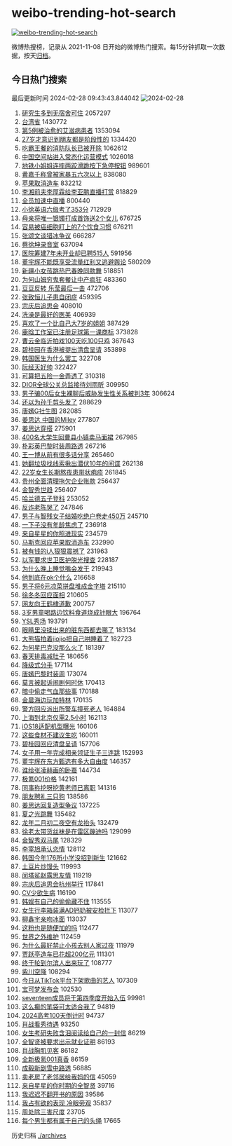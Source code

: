 # weibo-trending-hot-search

[![weibo-trending-hot-search](https://github.com/ameizi/weibo-trending-hot-search/actions/workflows/ci.yml/badge.svg)](https://github.com/ameizi/weibo-trending-hot-search/actions/workflows/ci.yml)

微博热搜榜，记录从 2021-11-08 日开始的微博热门搜索。每15分钟抓取一次数据，按天[归档](./archives)。

## 今日热门搜索

<!-- BEGIN --> 
最后更新时间 2024-02-28 09:43:43.844042 
![2024-02-28](https://imgs-storage.s3.us-east-005.backblazeb2.com/20240228/2024-02-28.png?versionId=4_z8fbbed132d73df8689c40f13_f1097f2de89ac53e7_d20240228_m014343_c005_v0501013_t0016_u01709084623793) 
1. [研究生多到无宿舍可住](https://s.weibo.com/weibo?q=%23%E7%A0%94%E7%A9%B6%E7%94%9F%E5%A4%9A%E5%88%B0%E6%97%A0%E5%AE%BF%E8%88%8D%E5%8F%AF%E4%BD%8F%23&t=31&band_rank=1&Refer=top) 2057297
1. [台湾省](https://s.weibo.com/weibo?q=%E5%8F%B0%E6%B9%BE%E7%9C%81&t=31&band_rank=1&Refer=top) 1430772
1. [第5例被治愈的艾滋病患者](https://s.weibo.com/weibo?q=%23%E7%AC%AC5%E4%BE%8B%E8%A2%AB%E6%B2%BB%E6%84%88%E7%9A%84%E8%89%BE%E6%BB%8B%E7%97%85%E6%82%A3%E8%80%85%23&t=31&band_rank=39&Refer=top) 1353094
1. [27岁才意识到朋友都是阶段性的](https://s.weibo.com/weibo?q=27%E5%B2%81%E6%89%8D%E6%84%8F%E8%AF%86%E5%88%B0%E6%9C%8B%E5%8F%8B%E9%83%BD%E6%98%AF%E9%98%B6%E6%AE%B5%E6%80%A7%E7%9A%84&t=31&band_rank=2&Refer=top) 1334420
1. [吃霸王餐的消防队长已被开除](https://s.weibo.com/weibo?q=%23%E5%90%83%E9%9C%B8%E7%8E%8B%E9%A4%90%E7%9A%84%E6%B6%88%E9%98%B2%E9%98%9F%E9%95%BF%E5%B7%B2%E8%A2%AB%E5%BC%80%E9%99%A4%23&t=31&band_rank=49&Refer=top) 1062612
1. [中国空间站进入常态化运营模式](https://s.weibo.com/weibo?q=%23%E4%B8%AD%E5%9B%BD%E7%A9%BA%E9%97%B4%E7%AB%99%E8%BF%9B%E5%85%A5%E5%B8%B8%E6%80%81%E5%8C%96%E8%BF%90%E8%90%A5%E6%A8%A1%E5%BC%8F%23&t=31&band_rank=3&Refer=top) 1026018
1. [地铁小姐姐连摔两跤滑跪按下急停按钮](https://s.weibo.com/weibo?q=%23%E5%9C%B0%E9%93%81%E5%B0%8F%E5%A7%90%E5%A7%90%E8%BF%9E%E6%91%94%E4%B8%A4%E8%B7%A4%E6%BB%91%E8%B7%AA%E6%8C%89%E4%B8%8B%E6%80%A5%E5%81%9C%E6%8C%89%E9%92%AE%23&t=31&band_rank=50&Refer=top) 989601
1. [黄嘉千称曾被家暴五六次以上](https://s.weibo.com/weibo?q=%23%E9%BB%84%E5%98%89%E5%8D%83%E7%A7%B0%E6%9B%BE%E8%A2%AB%E5%AE%B6%E6%9A%B4%E4%BA%94%E5%85%AD%E6%AC%A1%E4%BB%A5%E4%B8%8A%23&t=31&band_rank=4&Refer=top) 838080
1. [苹果取消造车](https://s.weibo.com/weibo?q=%23%E8%8B%B9%E6%9E%9C%E5%8F%96%E6%B6%88%E9%80%A0%E8%BD%A6%23&t=31&band_rank=6&Refer=top) 832212
1. [李湘前夫李厚霖给李亚鹏直播打赏](https://s.weibo.com/weibo?q=%23%E6%9D%8E%E6%B9%98%E5%89%8D%E5%A4%AB%E6%9D%8E%E5%8E%9A%E9%9C%96%E7%BB%99%E6%9D%8E%E4%BA%9A%E9%B9%8F%E7%9B%B4%E6%92%AD%E6%89%93%E8%B5%8F%23&t=31&band_rank=12&Refer=top) 818829
1. [全员加速中直播](https://s.weibo.com/weibo?q=%E5%85%A8%E5%91%98%E5%8A%A0%E9%80%9F%E4%B8%AD%E7%9B%B4%E6%92%AD&t=31&band_rank=5&Refer=top) 800440
1. [小徐英语六级考了353分](https://s.weibo.com/weibo?q=%23%E5%B0%8F%E5%BE%90%E8%8B%B1%E8%AF%AD%E5%85%AD%E7%BA%A7%E8%80%83%E4%BA%86353%E5%88%86%23&t=31&band_rank=4&Refer=top) 712929
1. [母亲将唯一银镯打成首饰送2个女儿](https://s.weibo.com/weibo?q=%23%E6%AF%8D%E4%BA%B2%E5%B0%86%E5%94%AF%E4%B8%80%E9%93%B6%E9%95%AF%E6%89%93%E6%88%90%E9%A6%96%E9%A5%B0%E9%80%812%E4%B8%AA%E5%A5%B3%E5%84%BF%23&t=31&band_rank=50&Refer=top) 676725
1. [容易被癌细胞盯上的7个饮食习惯](https://s.weibo.com/weibo?q=%23%E5%AE%B9%E6%98%93%E8%A2%AB%E7%99%8C%E7%BB%86%E8%83%9E%E7%9B%AF%E4%B8%8A%E7%9A%847%E4%B8%AA%E9%A5%AE%E9%A3%9F%E4%B9%A0%E6%83%AF%23&t=31&band_rank=5&Refer=top) 676211
1. [张颂文谈猎冰争议](https://s.weibo.com/weibo?q=%23%E5%BC%A0%E9%A2%82%E6%96%87%E8%B0%88%E7%8C%8E%E5%86%B0%E4%BA%89%E8%AE%AE%23&t=31&band_rank=7&Refer=top) 666287
1. [蔡徐坤录音室](https://s.weibo.com/weibo?q=%E8%94%A1%E5%BE%90%E5%9D%A4%E5%BD%95%E9%9F%B3%E5%AE%A4&t=31&band_rank=9&Refer=top) 637094
1. [医院筹建7年未开业却已聘515人](https://s.weibo.com/weibo?q=%23%E5%8C%BB%E9%99%A2%E7%AD%B9%E5%BB%BA7%E5%B9%B4%E6%9C%AA%E5%BC%80%E4%B8%9A%E5%8D%B4%E5%B7%B2%E8%81%98515%E4%BA%BA%23&t=31&band_rank=19&Refer=top) 591956
1. [董宇辉不能既享受流量红利又逃避舆论](https://s.weibo.com/weibo?q=%23%E8%91%A3%E5%AE%87%E8%BE%89%E4%B8%8D%E8%83%BD%E6%97%A2%E4%BA%AB%E5%8F%97%E6%B5%81%E9%87%8F%E7%BA%A2%E5%88%A9%E5%8F%88%E9%80%83%E9%81%BF%E8%88%86%E8%AE%BA%23&t=31&band_rank=11&Refer=top) 580209
1. [新疆小女孩跳热巴春晚同款舞](https://s.weibo.com/weibo?q=%23%E6%96%B0%E7%96%86%E5%B0%8F%E5%A5%B3%E5%AD%A9%E8%B7%B3%E7%83%AD%E5%B7%B4%E6%98%A5%E6%99%9A%E5%90%8C%E6%AC%BE%E8%88%9E%23&t=31&band_rank=16&Refer=top) 518851
1. [为何山姆穷鬼套餐让中产疯狂](https://s.weibo.com/weibo?q=%23%E4%B8%BA%E4%BD%95%E5%B1%B1%E5%A7%86%E7%A9%B7%E9%AC%BC%E5%A5%97%E9%A4%90%E8%AE%A9%E4%B8%AD%E4%BA%A7%E7%96%AF%E7%8B%82%23&t=31&band_rank=6&Refer=top) 483360
1. [豆豆反转 乐莹最后一击](https://s.weibo.com/weibo?q=%E8%B1%86%E8%B1%86%E5%8F%8D%E8%BD%AC%20%E4%B9%90%E8%8E%B9%E6%9C%80%E5%90%8E%E4%B8%80%E5%87%BB&t=31&band_rank=47&Refer=top) 472706
1. [张致恒儿子患自闭症](https://s.weibo.com/weibo?q=%23%E5%BC%A0%E8%87%B4%E6%81%92%E5%84%BF%E5%AD%90%E6%82%A3%E8%87%AA%E9%97%AD%E7%97%87%23&t=31&band_rank=7&Refer=top) 459395
1. [宗庆后追思会](https://s.weibo.com/weibo?q=%23%E5%AE%97%E5%BA%86%E5%90%8E%E8%BF%BD%E6%80%9D%E4%BC%9A%23&t=31&band_rank=14&Refer=top) 408010
1. [洗澡是最好的医美](https://s.weibo.com/weibo?q=%E6%B4%97%E6%BE%A1%E6%98%AF%E6%9C%80%E5%A5%BD%E7%9A%84%E5%8C%BB%E7%BE%8E&t=31&band_rank=37&Refer=top) 406939
1. [喜欢了一个比自己大7岁的姐姐](https://s.weibo.com/weibo?q=%23%E5%96%9C%E6%AC%A2%E4%BA%86%E4%B8%80%E4%B8%AA%E6%AF%94%E8%87%AA%E5%B7%B1%E5%A4%A77%E5%B2%81%E7%9A%84%E5%A7%90%E5%A7%90%23&t=31&band_rank=8&Refer=top) 387429
1. [鹿晗工作室已注册足球第一课商标](https://s.weibo.com/weibo?q=%23%E9%B9%BF%E6%99%97%E5%B7%A5%E4%BD%9C%E5%AE%A4%E5%B7%B2%E6%B3%A8%E5%86%8C%E8%B6%B3%E7%90%83%E7%AC%AC%E4%B8%80%E8%AF%BE%E5%95%86%E6%A0%87%23&t=31&band_rank=27&Refer=top) 373828
1. [曹云金临沂拍戏100天吃100只鸡](https://s.weibo.com/weibo?q=%23%E6%9B%B9%E4%BA%91%E9%87%91%E4%B8%B4%E6%B2%82%E6%8B%8D%E6%88%8F100%E5%A4%A9%E5%90%83100%E5%8F%AA%E9%B8%A1%23&t=31&band_rank=16&Refer=top) 367643
1. [碧桂园在香港被提出清盘呈请](https://s.weibo.com/weibo?q=%23%E7%A2%A7%E6%A1%82%E5%9B%AD%E5%9C%A8%E9%A6%99%E6%B8%AF%E8%A2%AB%E6%8F%90%E5%87%BA%E6%B8%85%E7%9B%98%E5%91%88%E8%AF%B7%23&t=31&band_rank=18&Refer=top) 353898
1. [韩国医生为什么罢工](https://s.weibo.com/weibo?q=%23%E9%9F%A9%E5%9B%BD%E5%8C%BB%E7%94%9F%E4%B8%BA%E4%BB%80%E4%B9%88%E7%BD%A2%E5%B7%A5%23&t=31&band_rank=20&Refer=top) 322708
1. [阮经天好帅](https://s.weibo.com/weibo?q=%E9%98%AE%E7%BB%8F%E5%A4%A9%E5%A5%BD%E5%B8%85&t=31&band_rank=9&Refer=top) 322427
1. [可算把五险一金弄透了](https://s.weibo.com/weibo?q=%E5%8F%AF%E7%AE%97%E6%8A%8A%E4%BA%94%E9%99%A9%E4%B8%80%E9%87%91%E5%BC%84%E9%80%8F%E4%BA%86&t=31&band_rank=31&Refer=top) 310318
1. [DIOR全球公关总监接待刘雨昕](https://s.weibo.com/weibo?q=%23DIOR%E5%85%A8%E7%90%83%E5%85%AC%E5%85%B3%E6%80%BB%E7%9B%91%E6%8E%A5%E5%BE%85%E5%88%98%E9%9B%A8%E6%98%95%23&t=31&band_rank=10&Refer=top) 309950
1. [男子骗00后女生裸聊后威胁发生性关系被判3年](https://s.weibo.com/weibo?q=%23%E7%94%B7%E5%AD%90%E9%AA%9700%E5%90%8E%E5%A5%B3%E7%94%9F%E8%A3%B8%E8%81%8A%E5%90%8E%E5%A8%81%E8%83%81%E5%8F%91%E7%94%9F%E6%80%A7%E5%85%B3%E7%B3%BB%E8%A2%AB%E5%88%A43%E5%B9%B4%23&t=31&band_rank=31&Refer=top) 306624
1. [还以为孙千剪头发了](https://s.weibo.com/weibo?q=%23%E8%BF%98%E4%BB%A5%E4%B8%BA%E5%AD%99%E5%8D%83%E5%89%AA%E5%A4%B4%E5%8F%91%E4%BA%86%23&t=31&band_rank=12&Refer=top) 288629
1. [唐嫣G社生图](https://s.weibo.com/weibo?q=%23%E5%94%90%E5%AB%A3G%E7%A4%BE%E7%94%9F%E5%9B%BE%23&t=31&band_rank=25&Refer=top) 282085
1. [姜思达 中国的Miley](https://s.weibo.com/weibo?q=%E5%A7%9C%E6%80%9D%E8%BE%BE%20%E4%B8%AD%E5%9B%BD%E7%9A%84Miley&t=31&band_rank=13&Refer=top) 277807
1. [姜思达穿搭](https://s.weibo.com/weibo?q=%E5%A7%9C%E6%80%9D%E8%BE%BE%E7%A9%BF%E6%90%AD&t=31&band_rank=39&Refer=top) 275901
1. [400名大学生回曹县小镇卖马面裙](https://s.weibo.com/weibo?q=%23400%E5%90%8D%E5%A4%A7%E5%AD%A6%E7%94%9F%E5%9B%9E%E6%9B%B9%E5%8E%BF%E5%B0%8F%E9%95%87%E5%8D%96%E9%A9%AC%E9%9D%A2%E8%A3%99%23&t=31&band_rank=24&Refer=top) 267985
1. [朴彩英巴黎时装周路透](https://s.weibo.com/weibo?q=%E6%9C%B4%E5%BD%A9%E8%8B%B1%E5%B7%B4%E9%BB%8E%E6%97%B6%E8%A3%85%E5%91%A8%E8%B7%AF%E9%80%8F&t=31&band_rank=25&Refer=top) 267216
1. [王一博从前有很多话分享](https://s.weibo.com/weibo?q=%E7%8E%8B%E4%B8%80%E5%8D%9A%E4%BB%8E%E5%89%8D%E6%9C%89%E5%BE%88%E5%A4%9A%E8%AF%9D%E5%88%86%E4%BA%AB&t=31&band_rank=14&Refer=top) 265460
1. [她翻垃圾找线索揪出潜伏10年的间谍](https://s.weibo.com/weibo?q=%23%E5%A5%B9%E7%BF%BB%E5%9E%83%E5%9C%BE%E6%89%BE%E7%BA%BF%E7%B4%A2%E6%8F%AA%E5%87%BA%E6%BD%9C%E4%BC%8F10%E5%B9%B4%E7%9A%84%E9%97%B4%E8%B0%8D%23&t=31&band_rank=26&Refer=top) 262138
1. [22岁女生长期熬夜患带状疱疹](https://s.weibo.com/weibo?q=%2322%E5%B2%81%E5%A5%B3%E7%94%9F%E9%95%BF%E6%9C%9F%E7%86%AC%E5%A4%9C%E6%82%A3%E5%B8%A6%E7%8A%B6%E7%96%B1%E7%96%B9%23&t=31&band_rank=21&Refer=top) 261845
1. [贵州全面清理拖欠企业账款](https://s.weibo.com/weibo?q=%23%E8%B4%B5%E5%B7%9E%E5%85%A8%E9%9D%A2%E6%B8%85%E7%90%86%E6%8B%96%E6%AC%A0%E4%BC%81%E4%B8%9A%E8%B4%A6%E6%AC%BE%23&t=31&band_rank=15&Refer=top) 256437
1. [金智秀世趋](https://s.weibo.com/weibo?q=%23%E9%87%91%E6%99%BA%E7%A7%80%E4%B8%96%E8%B6%8B%23&t=31&band_rank=16&Refer=top) 256407
1. [哈兰德五子登科](https://s.weibo.com/weibo?q=%23%E5%93%88%E5%85%B0%E5%BE%B7%E4%BA%94%E5%AD%90%E7%99%BB%E7%A7%91%23&t=31&band_rank=24&Refer=top) 253052
1. [反诈老陈哭了](https://s.weibo.com/weibo?q=%23%E5%8F%8D%E8%AF%88%E8%80%81%E9%99%88%E5%93%AD%E4%BA%86%23&t=31&band_rank=30&Refer=top) 247846
1. [男子与智残女子结婚吃绝户卷走450万](https://s.weibo.com/weibo?q=%23%E7%94%B7%E5%AD%90%E4%B8%8E%E6%99%BA%E6%AE%8B%E5%A5%B3%E5%AD%90%E7%BB%93%E5%A9%9A%E5%90%83%E7%BB%9D%E6%88%B7%E5%8D%B7%E8%B5%B0450%E4%B8%87%23&t=31&band_rank=17&Refer=top) 245710
1. [一下子没有年龄焦虑了](https://s.weibo.com/weibo?q=%E4%B8%80%E4%B8%8B%E5%AD%90%E6%B2%A1%E6%9C%89%E5%B9%B4%E9%BE%84%E7%84%A6%E8%99%91%E4%BA%86&t=31&band_rank=18&Refer=top) 236918
1. [来自星星的你照进现实](https://s.weibo.com/weibo?q=%23%E6%9D%A5%E8%87%AA%E6%98%9F%E6%98%9F%E7%9A%84%E4%BD%A0%E7%85%A7%E8%BF%9B%E7%8E%B0%E5%AE%9E%23&t=31&band_rank=32&Refer=top) 234579
1. [马斯克回应苹果取消造车](https://s.weibo.com/weibo?q=%23%E9%A9%AC%E6%96%AF%E5%85%8B%E5%9B%9E%E5%BA%94%E8%8B%B9%E6%9E%9C%E5%8F%96%E6%B6%88%E9%80%A0%E8%BD%A6%23&t=31&band_rank=33&Refer=top) 232990
1. [被有钱的i人狠狠震撼了](https://s.weibo.com/weibo?q=%E8%A2%AB%E6%9C%89%E9%92%B1%E7%9A%84i%E4%BA%BA%E7%8B%A0%E7%8B%A0%E9%9C%87%E6%92%BC%E4%BA%86&t=31&band_rank=33&Refer=top) 231963
1. [以军要求世卫医护脱光搜查](https://s.weibo.com/weibo?q=%23%E4%BB%A5%E5%86%9B%E8%A6%81%E6%B1%82%E4%B8%96%E5%8D%AB%E5%8C%BB%E6%8A%A4%E8%84%B1%E5%85%89%E6%90%9C%E6%9F%A5%23&t=31&band_rank=41&Refer=top) 228187
1. [为什么晚上睡觉嘴会发干](https://s.weibo.com/weibo?q=%23%E4%B8%BA%E4%BB%80%E4%B9%88%E6%99%9A%E4%B8%8A%E7%9D%A1%E8%A7%89%E5%98%B4%E4%BC%9A%E5%8F%91%E5%B9%B2%23&t=31&band_rank=44&Refer=top) 219943
1. [他到底在ok个什么](https://s.weibo.com/weibo?q=%23%E4%BB%96%E5%88%B0%E5%BA%95%E5%9C%A8ok%E4%B8%AA%E4%BB%80%E4%B9%88%23&t=31&band_rank=34&Refer=top) 216658
1. [男子将6元凉菜拼盘堆成金字塔](https://s.weibo.com/weibo?q=%23%E7%94%B7%E5%AD%90%E5%B0%866%E5%85%83%E5%87%89%E8%8F%9C%E6%8B%BC%E7%9B%98%E5%A0%86%E6%88%90%E9%87%91%E5%AD%97%E5%A1%94%23&t=31&band_rank=36&Refer=top) 215110
1. [徐冬冬回应面相](https://s.weibo.com/weibo?q=%23%E5%BE%90%E5%86%AC%E5%86%AC%E5%9B%9E%E5%BA%94%E9%9D%A2%E7%9B%B8%23&t=31&band_rank=27&Refer=top) 210605
1. [网友向王鹤棣道歉](https://s.weibo.com/weibo?q=%23%E7%BD%91%E5%8F%8B%E5%90%91%E7%8E%8B%E9%B9%A4%E6%A3%A3%E9%81%93%E6%AD%89%23&t=31&band_rank=19&Refer=top) 200757
1. [3岁男童喝路边饮料食道烧成针眼大](https://s.weibo.com/weibo?q=%233%E5%B2%81%E7%94%B7%E7%AB%A5%E5%96%9D%E8%B7%AF%E8%BE%B9%E9%A5%AE%E6%96%99%E9%A3%9F%E9%81%93%E7%83%A7%E6%88%90%E9%92%88%E7%9C%BC%E5%A4%A7%23&t=31&band_rank=23&Refer=top) 196764
1. [YSL秀场](https://s.weibo.com/weibo?q=YSL%E7%A7%80%E5%9C%BA&t=31&band_rank=38&Refer=top) 193791
1. [眼睛里没揉出来的脏东西都去哪了](https://s.weibo.com/weibo?q=%23%E7%9C%BC%E7%9D%9B%E9%87%8C%E6%B2%A1%E6%8F%89%E5%87%BA%E6%9D%A5%E7%9A%84%E8%84%8F%E4%B8%9C%E8%A5%BF%E9%83%BD%E5%8E%BB%E5%93%AA%E4%BA%86%23&t=31&band_rank=32&Refer=top) 183134
1. [大熊猫拍着jiojio把自己哄睡着了](https://s.weibo.com/weibo?q=%23%E5%A4%A7%E7%86%8A%E7%8C%AB%E6%8B%8D%E7%9D%80jiojio%E6%8A%8A%E8%87%AA%E5%B7%B1%E5%93%84%E7%9D%A1%E7%9D%80%E4%BA%86%23&t=31&band_rank=50&Refer=top) 182723
1. [为何星巴克没那么火了](https://s.weibo.com/weibo?q=%23%E4%B8%BA%E4%BD%95%E6%98%9F%E5%B7%B4%E5%85%8B%E6%B2%A1%E9%82%A3%E4%B9%88%E7%81%AB%E4%BA%86%23&t=31&band_rank=20&Refer=top) 181397
1. [春天排毒减肚子](https://s.weibo.com/weibo?q=%E6%98%A5%E5%A4%A9%E6%8E%92%E6%AF%92%E5%87%8F%E8%82%9A%E5%AD%90&t=31&band_rank=32&Refer=top) 180656
1. [降级式分手](https://s.weibo.com/weibo?q=%23%E9%99%8D%E7%BA%A7%E5%BC%8F%E5%88%86%E6%89%8B%23&t=31&band_rank=22&Refer=top) 177114
1. [唐嫣巴黎时装周](https://s.weibo.com/weibo?q=%E5%94%90%E5%AB%A3%E5%B7%B4%E9%BB%8E%E6%97%B6%E8%A3%85%E5%91%A8&t=31&band_rank=47&Refer=top) 173074
1. [莫言被起诉闹剧何时休](https://s.weibo.com/weibo?q=%23%E8%8E%AB%E8%A8%80%E8%A2%AB%E8%B5%B7%E8%AF%89%E9%97%B9%E5%89%A7%E4%BD%95%E6%97%B6%E4%BC%91%23&t=31&band_rank=24&Refer=top) 170413
1. [暗中偷走气血那些事](https://s.weibo.com/weibo?q=%23%E6%9A%97%E4%B8%AD%E5%81%B7%E8%B5%B0%E6%B0%94%E8%A1%80%E9%82%A3%E4%BA%9B%E4%BA%8B%23&t=31&band_rank=25&Refer=top) 170188
1. [金晨海边玩加特林](https://s.weibo.com/weibo?q=%23%E9%87%91%E6%99%A8%E6%B5%B7%E8%BE%B9%E7%8E%A9%E5%8A%A0%E7%89%B9%E6%9E%97%23&t=31&band_rank=37&Refer=top) 170135
1. [警方回应派出所警车撞死老人](https://s.weibo.com/weibo?q=%23%E8%AD%A6%E6%96%B9%E5%9B%9E%E5%BA%94%E6%B4%BE%E5%87%BA%E6%89%80%E8%AD%A6%E8%BD%A6%E6%92%9E%E6%AD%BB%E8%80%81%E4%BA%BA%23&t=31&band_rank=19&Refer=top) 164884
1. [上海到北京仅需2.5小时](https://s.weibo.com/weibo?q=%23%E4%B8%8A%E6%B5%B7%E5%88%B0%E5%8C%97%E4%BA%AC%E4%BB%85%E9%9C%802.5%E5%B0%8F%E6%97%B6%23&t=31&band_rank=26&Refer=top) 162113
1. [iOS18适配机型曝光](https://s.weibo.com/weibo?q=%23iOS18%E9%80%82%E9%85%8D%E6%9C%BA%E5%9E%8B%E6%9B%9D%E5%85%89%23&t=31&band_rank=38&Refer=top) 160106
1. [这些食材不建议生吃](https://s.weibo.com/weibo?q=%23%E8%BF%99%E4%BA%9B%E9%A3%9F%E6%9D%90%E4%B8%8D%E5%BB%BA%E8%AE%AE%E7%94%9F%E5%90%83%23&t=31&band_rank=45&Refer=top) 160011
1. [碧桂园回应清盘呈请](https://s.weibo.com/weibo?q=%23%E7%A2%A7%E6%A1%82%E5%9B%AD%E5%9B%9E%E5%BA%94%E6%B8%85%E7%9B%98%E5%91%88%E8%AF%B7%23&t=31&band_rank=46&Refer=top) 157706
1. [女子用一年完成相亲领证生子三连跳](https://s.weibo.com/weibo?q=%23%E5%A5%B3%E5%AD%90%E7%94%A8%E4%B8%80%E5%B9%B4%E5%AE%8C%E6%88%90%E7%9B%B8%E4%BA%B2%E9%A2%86%E8%AF%81%E7%94%9F%E5%AD%90%E4%B8%89%E8%BF%9E%E8%B7%B3%23&t=31&band_rank=33&Refer=top) 152993
1. [董宇辉在东方甄选有多大自由度](https://s.weibo.com/weibo?q=%23%E8%91%A3%E5%AE%87%E8%BE%89%E5%9C%A8%E4%B8%9C%E6%96%B9%E7%94%84%E9%80%89%E6%9C%89%E5%A4%9A%E5%A4%A7%E8%87%AA%E7%94%B1%E5%BA%A6%23&t=31&band_rank=27&Refer=top) 146357
1. [谁给张凌赫画的卧蚕](https://s.weibo.com/weibo?q=%23%E8%B0%81%E7%BB%99%E5%BC%A0%E5%87%8C%E8%B5%AB%E7%94%BB%E7%9A%84%E5%8D%A7%E8%9A%95%23&t=31&band_rank=28&Refer=top) 144734
1. [极氪001价格](https://s.weibo.com/weibo?q=%E6%9E%81%E6%B0%AA001%E4%BB%B7%E6%A0%BC&t=31&band_rank=29&Refer=top) 142161
1. [同事称挖呀挖黄老师已离职](https://s.weibo.com/weibo?q=%23%E5%90%8C%E4%BA%8B%E7%A7%B0%E6%8C%96%E5%91%80%E6%8C%96%E9%BB%84%E8%80%81%E5%B8%88%E5%B7%B2%E7%A6%BB%E8%81%8C%23&t=31&band_rank=49&Refer=top) 141316
1. [朋友聘礼三只狗](https://s.weibo.com/weibo?q=%23%E6%9C%8B%E5%8F%8B%E8%81%98%E7%A4%BC%E4%B8%89%E5%8F%AA%E7%8B%97%23&t=31&band_rank=50&Refer=top) 138586
1. [姜思达回复造型争议](https://s.weibo.com/weibo?q=%23%E5%A7%9C%E6%80%9D%E8%BE%BE%E5%9B%9E%E5%A4%8D%E9%80%A0%E5%9E%8B%E4%BA%89%E8%AE%AE%23&t=31&band_rank=40&Refer=top) 137225
1. [夏之光跳舞](https://s.weibo.com/weibo?q=%E5%A4%8F%E4%B9%8B%E5%85%89%E8%B7%B3%E8%88%9E&t=31&band_rank=30&Refer=top) 135482
1. [龙年二月初二夜空有龙抬头](https://s.weibo.com/weibo?q=%23%E9%BE%99%E5%B9%B4%E4%BA%8C%E6%9C%88%E5%88%9D%E4%BA%8C%E5%A4%9C%E7%A9%BA%E6%9C%89%E9%BE%99%E6%8A%AC%E5%A4%B4%23&t=31&band_rank=36&Refer=top) 132479
1. [徐老太带货丝袜是在雷区蹦迪吗](https://s.weibo.com/weibo?q=%23%E5%BE%90%E8%80%81%E5%A4%AA%E5%B8%A6%E8%B4%A7%E4%B8%9D%E8%A2%9C%E6%98%AF%E5%9C%A8%E9%9B%B7%E5%8C%BA%E8%B9%A6%E8%BF%AA%E5%90%97%23&t=31&band_rank=28&Refer=top) 129099
1. [金智秀双马尾](https://s.weibo.com/weibo?q=%E9%87%91%E6%99%BA%E7%A7%80%E5%8F%8C%E9%A9%AC%E5%B0%BE&t=31&band_rank=31&Refer=top) 128329
1. [李宰旭承认恋情](https://s.weibo.com/weibo?q=%E6%9D%8E%E5%AE%B0%E6%97%AD%E6%89%BF%E8%AE%A4%E6%81%8B%E6%83%85&t=31&band_rank=32&Refer=top) 128112
1. [韩国今年176所小学没招到新生](https://s.weibo.com/weibo?q=%23%E9%9F%A9%E5%9B%BD%E4%BB%8A%E5%B9%B4176%E6%89%80%E5%B0%8F%E5%AD%A6%E6%B2%A1%E6%8B%9B%E5%88%B0%E6%96%B0%E7%94%9F%23&t=31&band_rank=45&Refer=top) 121662
1. [土豆片炒馒头](https://s.weibo.com/weibo?q=%E5%9C%9F%E8%B1%86%E7%89%87%E7%82%92%E9%A6%92%E5%A4%B4&t=31&band_rank=34&Refer=top) 119993
1. [闵塔鲨赵露思友情](https://s.weibo.com/weibo?q=%23%E9%97%B5%E5%A1%94%E9%B2%A8%E8%B5%B5%E9%9C%B2%E6%80%9D%E5%8F%8B%E6%83%85%23&t=31&band_rank=35&Refer=top) 119219
1. [宗庆后追思会杭州举行](https://s.weibo.com/weibo?q=%23%E5%AE%97%E5%BA%86%E5%90%8E%E8%BF%BD%E6%80%9D%E4%BC%9A%E6%9D%AD%E5%B7%9E%E4%B8%BE%E8%A1%8C%23&t=31&band_rank=44&Refer=top) 117841
1. [CV少欲生病](https://s.weibo.com/weibo?q=CV%E5%B0%91%E6%AC%B2%E7%94%9F%E7%97%85&t=31&band_rank=45&Refer=top) 116190
1. [韩娱有自己的偷偷藏不住](https://s.weibo.com/weibo?q=%23%E9%9F%A9%E5%A8%B1%E6%9C%89%E8%87%AA%E5%B7%B1%E7%9A%84%E5%81%B7%E5%81%B7%E8%97%8F%E4%B8%8D%E4%BD%8F%23&t=31&band_rank=36&Refer=top) 113555
1. [女生行李箱装满AD钙奶被安检拦下](https://s.weibo.com/weibo?q=%23%E5%A5%B3%E7%94%9F%E8%A1%8C%E6%9D%8E%E7%AE%B1%E8%A3%85%E6%BB%A1AD%E9%92%99%E5%A5%B6%E8%A2%AB%E5%AE%89%E6%A3%80%E6%8B%A6%E4%B8%8B%23&t=31&band_rank=37&Refer=top) 113077
1. [柳鑫宇亲吻冰面](https://s.weibo.com/weibo?q=%23%E6%9F%B3%E9%91%AB%E5%AE%87%E4%BA%B2%E5%90%BB%E5%86%B0%E9%9D%A2%23&t=31&band_rank=38&Refer=top) 113037
1. [这粉也是随便加的吗](https://s.weibo.com/weibo?q=%23%E8%BF%99%E7%B2%89%E4%B9%9F%E6%98%AF%E9%9A%8F%E4%BE%BF%E5%8A%A0%E7%9A%84%E5%90%97%23&t=31&band_rank=48&Refer=top) 112477
1. [世界之外维护](https://s.weibo.com/weibo?q=%E4%B8%96%E7%95%8C%E4%B9%8B%E5%A4%96%E7%BB%B4%E6%8A%A4&t=31&band_rank=49&Refer=top) 112459
1. [为什么最好禁止小孩去别人家过夜](https://s.weibo.com/weibo?q=%E4%B8%BA%E4%BB%80%E4%B9%88%E6%9C%80%E5%A5%BD%E7%A6%81%E6%AD%A2%E5%B0%8F%E5%AD%A9%E5%8E%BB%E5%88%AB%E4%BA%BA%E5%AE%B6%E8%BF%87%E5%A4%9C&t=31&band_rank=39&Refer=top) 111979
1. [贾跃亭造车已花超200亿元](https://s.weibo.com/weibo?q=%23%E8%B4%BE%E8%B7%83%E4%BA%AD%E9%80%A0%E8%BD%A6%E5%B7%B2%E8%8A%B1%E8%B6%85200%E4%BA%BF%E5%85%83%23&t=31&band_rank=31&Refer=top) 111301
1. [终于轮到尔滨人出来玩了](https://s.weibo.com/weibo?q=%23%E7%BB%88%E4%BA%8E%E8%BD%AE%E5%88%B0%E5%B0%94%E6%BB%A8%E4%BA%BA%E5%87%BA%E6%9D%A5%E7%8E%A9%E4%BA%86%23&t=31&band_rank=36&Refer=top) 108777
1. [紫川空降](https://s.weibo.com/weibo?q=%23%E7%B4%AB%E5%B7%9D%E7%A9%BA%E9%99%8D%23&t=31&band_rank=40&Refer=top) 108294
1. [今日从TikTok平台下架歌曲的艺人](https://s.weibo.com/weibo?q=%23%E4%BB%8A%E6%97%A5%E4%BB%8ETikTok%E5%B9%B3%E5%8F%B0%E4%B8%8B%E6%9E%B6%E6%AD%8C%E6%9B%B2%E7%9A%84%E8%89%BA%E4%BA%BA%23&t=31&band_rank=45&Refer=top) 107309
1. [宝可梦发布会](https://s.weibo.com/weibo?q=%23%E5%AE%9D%E5%8F%AF%E6%A2%A6%E5%8F%91%E5%B8%83%E4%BC%9A%23&t=31&band_rank=41&Refer=top) 102530
1. [seventeen成员将于第四季度开始入伍](https://s.weibo.com/weibo?q=%23seventeen%E6%88%90%E5%91%98%E5%B0%86%E4%BA%8E%E7%AC%AC%E5%9B%9B%E5%AD%A3%E5%BA%A6%E5%BC%80%E5%A7%8B%E5%85%A5%E4%BC%8D%23&t=31&band_rank=42&Refer=top) 99981
1. [这么癫的笔袋可太适合我了](https://s.weibo.com/weibo?q=%23%E8%BF%99%E4%B9%88%E7%99%AB%E7%9A%84%E7%AC%94%E8%A2%8B%E5%8F%AF%E5%A4%AA%E9%80%82%E5%90%88%E6%88%91%E4%BA%86%23&t=31&band_rank=43&Refer=top) 94819
1. [2024高考100天倒计时](https://s.weibo.com/weibo?q=%232024%E9%AB%98%E8%80%83100%E5%A4%A9%E5%80%92%E8%AE%A1%E6%97%B6%23&t=31&band_rank=35&Refer=top) 94737
1. [肖战看秀待遇](https://s.weibo.com/weibo?q=%E8%82%96%E6%88%98%E7%9C%8B%E7%A7%80%E5%BE%85%E9%81%87&t=31&band_rank=44&Refer=top) 93250
1. [女生考研失败含泪阅读给自己的一封信](https://s.weibo.com/weibo?q=%23%E5%A5%B3%E7%94%9F%E8%80%83%E7%A0%94%E5%A4%B1%E8%B4%A5%E5%90%AB%E6%B3%AA%E9%98%85%E8%AF%BB%E7%BB%99%E8%87%AA%E5%B7%B1%E7%9A%84%E4%B8%80%E5%B0%81%E4%BF%A1%23&t=31&band_rank=46&Refer=top) 86219
1. [全智贤被要求出示就业证明](https://s.weibo.com/weibo?q=%23%E5%85%A8%E6%99%BA%E8%B4%A4%E8%A2%AB%E8%A6%81%E6%B1%82%E5%87%BA%E7%A4%BA%E5%B0%B1%E4%B8%9A%E8%AF%81%E6%98%8E%23&t=31&band_rank=48&Refer=top) 86193
1. [肖战胸肌见客](https://s.weibo.com/weibo?q=%23%E8%82%96%E6%88%98%E8%83%B8%E8%82%8C%E8%A7%81%E5%AE%A2%23&t=31&band_rank=49&Refer=top) 86182
1. [全新极氪001真香](https://s.weibo.com/weibo?q=%23%E5%85%A8%E6%96%B0%E6%9E%81%E6%B0%AA001%E7%9C%9F%E9%A6%99%23&t=31&band_rank=50&Refer=top) 86159
1. [成毅新剧雪中路透](https://s.weibo.com/weibo?q=%23%E6%88%90%E6%AF%85%E6%96%B0%E5%89%A7%E9%9B%AA%E4%B8%AD%E8%B7%AF%E9%80%8F%23&t=31&band_rank=42&Refer=top) 56885
1. [卖老房了老邻居给我妈的信](https://s.weibo.com/weibo?q=%23%E5%8D%96%E8%80%81%E6%88%BF%E4%BA%86%E8%80%81%E9%82%BB%E5%B1%85%E7%BB%99%E6%88%91%E5%A6%88%E7%9A%84%E4%BF%A1%23&t=31&band_rank=48&Refer=top) 45059
1. [来自星星的你时期的全智贤](https://s.weibo.com/weibo?q=%23%E6%9D%A5%E8%87%AA%E6%98%9F%E6%98%9F%E7%9A%84%E4%BD%A0%E6%97%B6%E6%9C%9F%E7%9A%84%E5%85%A8%E6%99%BA%E8%B4%A4%23&t=31&band_rank=14&Refer=top) 39716
1. [我迟迟不翻开书的原因](https://s.weibo.com/weibo?q=%E6%88%91%E8%BF%9F%E8%BF%9F%E4%B8%8D%E7%BF%BB%E5%BC%80%E4%B9%A6%E7%9A%84%E5%8E%9F%E5%9B%A0&t=31&band_rank=47&Refer=top) 39586
1. [我占有欲的表现 冷眼旁观](https://s.weibo.com/weibo?q=%E6%88%91%E5%8D%A0%E6%9C%89%E6%AC%B2%E7%9A%84%E8%A1%A8%E7%8E%B0%20%E5%86%B7%E7%9C%BC%E6%97%81%E8%A7%82&t=31&band_rank=49&Refer=top) 35837
1. [周处除三害尺度](https://s.weibo.com/weibo?q=%E5%91%A8%E5%A4%84%E9%99%A4%E4%B8%89%E5%AE%B3%E5%B0%BA%E5%BA%A6&t=31&band_rank=50&Refer=top) 23705
1. [每个男生都有属于自己的头绳](https://s.weibo.com/weibo?q=%E6%AF%8F%E4%B8%AA%E7%94%B7%E7%94%9F%E9%83%BD%E6%9C%89%E5%B1%9E%E4%BA%8E%E8%87%AA%E5%B7%B1%E7%9A%84%E5%A4%B4%E7%BB%B3&t=31&band_rank=49&Refer=top) 17665
<!-- END -->

历史归档 [./archives](./archives)

